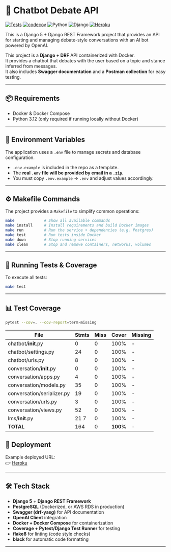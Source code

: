 # 🤖 Chatbot Debate API  

[![Tests](https://github.com/herver/chatbot/actions/workflows/tests.yml/badge.svg?branch=main)](https://github.com/herver/chatbot/actions/workflows/tests.yml)
[![codecov](https://codecov.io/gh/herver/chatbot/branch/main/graph/badge.svg)](https://codecov.io/gh/herver/chatbot)
![Python](https://img.shields.io/badge/python-3.12-blue.svg)
![Django](https://img.shields.io/badge/django-5.0-green.svg)
[![Heroku](https://img.shields.io/badge/deployed-Heroku-7056bf.svg)](https://chatbot-herver-4232679316c7.herokuapp.com/)


This is a Django 5 + Django REST Framework project that provides an API for starting and managing debate-style conversations with an AI bot powered by OpenAI.


This project is a **Django + DRF** API containerized with Docker.  
It provides a chatbot that debates with the user based on a topic and stance inferred from messages.  
It also includes **Swagger documentation** and a **Postman collection** for easy testing.

---

## 📦 Requirements
- Docker & Docker Compose  
- Python 3.12 (only required if running locally without Docker)  

---

## 🔑 Environment Variables

The application uses a `.env` file to manage secrets and database configuration.  

- `.env.example` is included in the repo as a template.  
- The **real `.env` file will be provided by email in a `.zip`**.  
- You must copy `.env.example` → `.env` and adjust values accordingly.  

---

## ⚙️ Makefile Commands

The project provides a `Makefile` to simplify common operations:

```bash
make             # Show all available commands
make install     # Install requirements and build Docker images
make run         # Run the service + dependencies (e.g. Postgres)
make test        # Run tests inside Docker
make down        # Stop running services
make clean       # Stop and remove containers, networks, volumes
```

---
## 🧪 Running Tests & Coverage

To execute all tests:

```bash
make test
```

---
## 📊 Test Coverage

```bash
pytest --cov=. --cov-report=term-missing
```

| File                         | Stmts | Miss | Cover | Missing |
|------------------------------|-------|------|-------|---------|
| chatbot/__init__.py          | 0     | 0    | 100%  | -       |
| chatbot/settings.py          | 24    | 0    | 100%  | -       |
| chatbot/urls.py              | 8     | 0    | 100%  | -       |
| conversation/__init__.py     | 0     | 0    | 100%  | -       |
| conversation/apps.py         | 4     | 0    | 100%  | -       |
| conversation/models.py       | 35    | 0    | 100%  | -       |
| conversation/serializer.py   | 19    | 0    | 100%  | -       |
| conversation/urls.py         | 3     | 0    | 100%  | -       |
| conversation/views.py        | 52    | 0    | 100%  | -       |
| lms/__init__.py              | 21 7  | 0    | 100%  | -       |
| **TOTAL**                    | 164   | 0    | **100%** | -   |

## 🚀 Deployment

Example deployed URL:  
👉 [Heroku](https://chatbot-herver-4232679316c7.herokuapp.com/)

---

## 🛠️ Tech Stack
- **Django 5** + **Django REST Framework**  
- **PostgreSQL** (Dockerized, or AWS RDS in production)  
- **Swagger (drf-yasg)** for API documentation  
- **OpenAI Client** integration  
- **Docker + Docker Compose** for containerization  
- **Coverage + Pytest/Django Test Runner** for testing
- **flake8** for linting (code style checks)  
- **black** for automatic code formatting  
---

